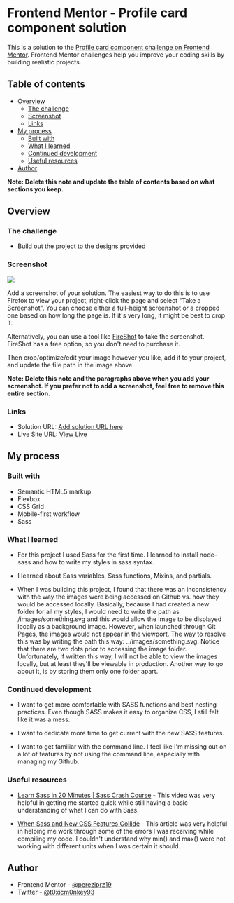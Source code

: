 # Frontend Mentor - Profile card component solution

This is a solution to the [Profile card component challenge on Frontend Mentor](https://www.frontendmentor.io/challenges/profile-card-component-cfArpWshJ). Frontend Mentor challenges help you improve your coding skills by building realistic projects.

## Table of contents

- [Overview](#overview)
  - [The challenge](#the-challenge)
  - [Screenshot](#screenshot)
  - [Links](#links)
- [My process](#my-process)
  - [Built with](#built-with)
  - [What I learned](#what-i-learned)
  - [Continued development](#continued-development)
  - [Useful resources](#useful-resources)
- [Author](#author)

**Note: Delete this note and update the table of contents based on what sections you keep.**

## Overview

### The challenge

- Build out the project to the designs provided

### Screenshot

![](./screenshot.jpg)

Add a screenshot of your solution. The easiest way to do this is to use Firefox to view your project, right-click the page and select "Take a Screenshot". You can choose either a full-height screenshot or a cropped one based on how long the page is. If it's very long, it might be best to crop it.

Alternatively, you can use a tool like [FireShot](https://getfireshot.com/) to take the screenshot. FireShot has a free option, so you don't need to purchase it.

Then crop/optimize/edit your image however you like, add it to your project, and update the file path in the image above.

**Note: Delete this note and the paragraphs above when you add your screenshot. If you prefer not to add a screenshot, feel free to remove this entire section.**

### Links

- Solution URL: [Add solution URL here](https://your-solution-url.com)
- Live Site URL: [View Live](https://perezjprz19.github.io/FEM-profile-card-component-main/)

## My process

### Built with

- Semantic HTML5 markup
- Flexbox
- CSS Grid
- Mobile-first workflow
- Sass

### What I learned

- For this project I used Sass for the first time. I learned to install node-sass and how to write my styles in sass syntax.

- I learned about Sass variables, Sass functions, Mixins, and partials.

- When I was building this project, I found that there was an inconsistency with the way the images were being accessed on Github vs. how they would be accessed locally. Basically, because I had created a new folder for all my styles, I would need to write the path as /images/something.svg and this would allow the image to be displayed locally as a background image. However, when launched through Git Pages, the images would not appear in the viewport. The way to resolve this was by writing the path this way: ../images/something.svg. Notice that there are two dots prior to accessing the image folder. Unfortunately, If written this way, I will not be able to view the images locally, but at least they'll be viewable in production. Another way to go about it, is by storing them only one folder apart.



### Continued development

- I want to get more comfortable with SASS functions and best nesting practices. Even though SASS makes it easy to organize CSS, I still felt like it was a mess.

- I want to dedicate more time to get current with the new SASS features.

- I want to get familiar with the command line. I feel like I'm missing out on a lot of features by not using the command line, especially with managing my Github.

### Useful resources

- [Learn Sass in 20 Minutes | Sass Crash Course](https://youtu.be/Zz6eOVaaelI) - This video was very helpful in getting me started quick while still having a basic understanding of what I can do with Sass.

- [When Sass and New CSS Features Collide](https://css-tricks.com/when-sass-and-new-css-features-collide/#:~:text=The%20trick%20here%20is%20to%20remember%20that%20Sass,it%E2%80%99s%20still%20valid%20CSS%20that%20works%20as%20intended.) - This article was very helpful in helping me work through some of the errors I was receiving while compiling my code. I couldn't understand why min() and max() were not working with different units when I was certain it should.

## Author

- Frontend Mentor - [@perezjprz19](https://www.frontendmentor.io/profile/perezjprz19)
- Twitter - [@t0xicm0nkey93](https://www.twitter.com/t0xicm0nkey93)

